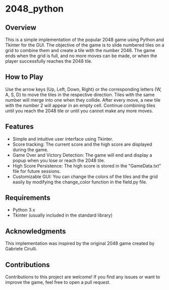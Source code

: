 # 2048_python
## Overview
This is a simple implementation of the popular 2048 game using Python and Tkinter for the GUI. The objective of the game is to slide numbered tiles on a grid to combine them and create a tile with the number 2048. The game ends when the grid is full, and no more moves can be made, or when the player successfully reaches the 2048 tile.

## How to Play
Use the arrow keys (Up, Left, Down, Right) or the corresponding letters (W, A, S, D) to move the tiles in the respective direction.
Tiles with the same number will merge into one when they collide.
After every move, a new tile with the number 2 will appear in an empty cell.
Continue combining tiles until you reach the 2048 tile or until you cannot make any more moves.

## Features
- Simple and intuitive user interface using Tkinter.
- Score tracking: The current score and the high score are displayed during the game.
- Game Over and Victory Detection: The game will end and display a popup when you lose or reach the 2048 tile.
- High Score Persistence: The high score is stored in the "GameData.txt" file for future sessions.
- Customizable GUI: You can change the colors of the tiles and the grid easily by modifying the change_color function in the field.py file.

## Requirements
+ Python 3.x
+ Tkinter (usually included in the standard library)

## Acknowledgments
This implementation was inspired by the original 2048 game created by Gabriele Cirulli.
## Contributions
Contributions to this project are welcome! If you find any issues or want to improve the game, feel free to open a pull request.
